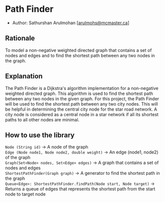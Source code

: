# Path Finder
  - Author: Sathurshan Arulmohan [arulmohs@mcmaster.ca]

## Rationale
To model a non-negative weighted directed graph that contains a set of nodes and edges and to find the shortest path between any two nodes in the graph.

## Explanation
The Path Finder is a Dijkstra's algorithm implementation for a non-negative weighted directed graph. This algorithm is used to find the shortest path between any two nodes in the given graph. For this project, the Path Finder will be used to find the shortest path between any two city nodes. This will be helpful in determining the central city node for the star road network. A city node is considered as a central node in a star network if all its shortest paths to all other nodes are minimal. 

## How to use the library
`Node (String id)` → A node of the graph\
`Edge (Node node1, Node node2, double weight)` → An edge (node1, node2) of the graph\
`Graph(Set<Node> nodes, Set<Edge> edges)` → A graph that contains a set of nodes and edges\
`ShortestPathFinder(Graph graph)` → A generator to find the shortest path in the graph\
`Queue<Edge>: ShortestPathFinder.findPath(Node start, Node target)` → Returns a queue of edges that represents the shortest path from the start node to target node
